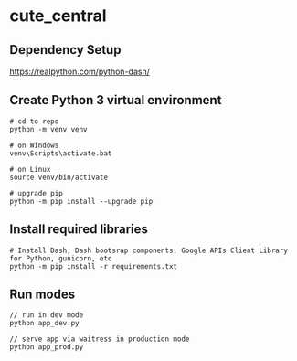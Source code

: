 # cute_central

## Dependency Setup

https://realpython.com/python-dash/

## Create Python 3 virtual environment
````
# cd to repo
python -m venv venv

# on Windows
venv\Scripts\activate.bat

# on Linux
source venv/bin/activate

# upgrade pip
python -m pip install --upgrade pip
````

## Install required libraries
````
# Install Dash, Dash bootsrap components, Google APIs Client Library for Python, gunicorn, etc
python -m pip install -r requirements.txt
````

## Run modes
````
// run in dev mode
python app_dev.py

// serve app via waitress in production mode
python app_prod.py
````